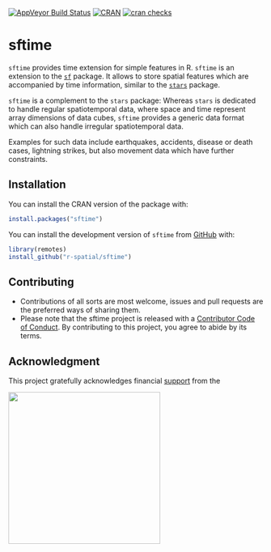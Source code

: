
<!-- README.md is generated from README.Rmd. Please edit that file -->

[![AppVeyor Build
Status](https://ci.appveyor.com/api/projects/status/github/r-spatial/sftime?branch=master&svg=true)](https://ci.appveyor.com/project/edzerpebesma/sftime)
[![CRAN](https://www.r-pkg.org/badges/version/sftime)](https://cran.r-project.org/package=sftime)
[![cran
checks](https://badges.cranchecks.info/worst/sftime.svg)](https://cran.r-project.org/web/checks/check_results_sftime.html)

# sftime

`sftime` provides time extension for simple features in R. `sftime` is
an extension to the [`sf`](https://github.com/r-spatial/sf) package. It
allows to store spatial features which are accompanied by time
information, similar to the
[`stars`](https://github.com/r-spatial/stars/) package.

`sftime` is a complement to the `stars` package: Whereas `stars` is
dedicated to handle regular spatiotemporal data, where space and time
represent array dimensions of data cubes, `sftime` provides a generic
data format which can also handle irregular spatiotemporal data.

Examples for such data include earthquakes, accidents, disease or death
cases, lightning strikes, but also movement data which have further
constraints.

## Installation

You can install the CRAN version of the package with:

``` r
install.packages("sftime")
```

You can install the development version of `sftime` from
[GitHub](https://github.com/) with:

``` r
library(remotes)
install_github("r-spatial/sftime")
```

## Contributing

- Contributions of all sorts are most welcome, issues and pull requests
  are the preferred ways of sharing them.
- Please note that the sftime project is released with a [Contributor
  Code of
  Conduct](https://contributor-covenant.org/version/2/0/CODE_OF_CONDUCT.html).
  By contributing to this project, you agree to abide by its terms.

## Acknowledgment

This project gratefully acknowledges financial
[support](https://www.r-consortium.org/projects) from the

<a href="https://www.r-consortium.org/all-projects/awarded-projects/2020-group-1#spatiotemporal+data+and+analytics">
<img src="https://www.r-consortium.org/wp-content/uploads/sites/13/2016/09/RConsortium_Horizontal_Pantone.png" width="300">
</a>
